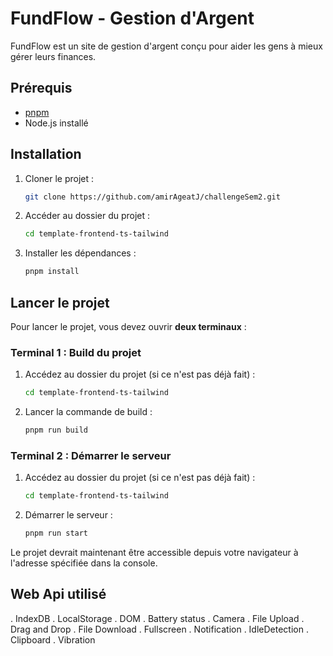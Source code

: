 # FundFlow - Gestion d'Argent

FundFlow est un site de gestion d'argent conçu pour aider les gens à mieux gérer leurs finances.

## Prérequis

- [pnpm](https://pnpm.io/)
- Node.js installé

## Installation

1. Cloner le projet :
   ```bash
   git clone https://github.com/amirAgeatJ/challengeSem2.git
   ```
2. Accéder au dossier du projet :
   ```bash
   cd template-frontend-ts-tailwind
   ```
3. Installer les dépendances :
   ```bash
   pnpm install
   ```

## Lancer le projet

Pour lancer le projet, vous devez ouvrir **deux terminaux** :

### Terminal 1 : Build du projet

1. Accédez au dossier du projet (si ce n'est pas déjà fait) :
   ```bash
   cd template-frontend-ts-tailwind
   ```
2. Lancer la commande de build :
   ```bash
   pnpm run build
   ```

### Terminal 2 : Démarrer le serveur

1. Accédez au dossier du projet (si ce n'est pas déjà fait) :
   ```bash
   cd template-frontend-ts-tailwind
   ```
2. Démarrer le serveur :
   ```bash
   pnpm run start
   ```

Le projet devrait maintenant être accessible depuis votre navigateur à l'adresse spécifiée dans la console.

## Web Api utilisé
. IndexDB
. LocalStorage
. DOM
. Battery status
. Camera
. File Upload
. Drag and Drop
. File Download
. Fullscreen
. Notification
. IdleDetection
. Clipboard
. Vibration
